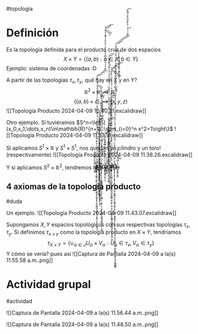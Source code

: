 #topologia 
# Definición

Es la topología definida para el producto cruz de dos espacios
$$X\times Y=\{ (a,b):a\in X,b\in Y \}$$
Ejemplo: sistema de coordenadas :D


A partir de las topologías $\tau_x,\tau_y$, qué hay en X y en Y?
$$\mathbb{R}^2\times \mathbb{R}\implies \mathbb{R}^3$$
$$((a,b)\times c)\implies(x,y,z)$$
![[Topología Producto 2024-04-09 10.40.31.excalidraw]]



Otro ejemplo. Si tuviéramos $S^n=\left\{  (x_0,x_1,\dots,x_n)\in\mathbb{R}^{n+1} :\sum_{i=0}^n x^2=1\right\}$
![[Topología Producto 2024-04-09 11.33.16.excalidraw]]



Si aplicamos $S^1\times \mathbb{R}$ y $S^1\times S^1$, nos quedan un cilindro y un toro! (respectivamente)
![[Topología Producto 2024-04-09 11.38.26.excalidraw]]













Y si aplicamos $S^2\times \mathbb{R}^2$, tendremos R͔͖̿͋̆̊̋̄͆̈́̅̇̕ͅ҉̖̯̞ͩͪ͞͏̷̷̴̴̨̡̛̳͚̻͈̲̦̜̥͚͈̹̯͚̦͉͍͚̞͚͉̩̮͖̥̬̙̮̼̟̟̥̜̼̭̮̳͖̜̟̞̲̥̤̖͓̭͍̖͕̟͔̗̞͖͉͕̦̀̐̉̅̉̑͛̓̈ͪ̋ͯ̈̀̑̂̿ͫͨ̏́͊͛̈́ͫ̂ͫ̽̽̓ͥ̎͑̄ͪͤ̏̓̽ͮ́̈ͤ̌̀ͯͧͧ̂̈̐̍͂͛́ͮ̌̇͗̄̎̀̆̚͟͢͟͠͡͡͞͠ͅͅ͏̵̸̴̸̷̶̛͈̲͙̞̼͚̝̙̗͔̤͖͚̰͔̭̱̤͌ͬ̌̓ͨ͂ͪ̓̆͆ͧ̉̅͐̓ͫ̍͑̐̈̐̍̒͌̆̔̓̌ͧ̚͘͜͢͢͝͝͞͡ͅͅĘ҉̡̉͛͐́҉̴̷̸̧̢̧̧̛̺͙̠̹̭̟͈̹͙̬̥͎̼̼̗̥͈̰̯͇̘̩̘͈̱͕͈̖̜͑̉̋̓ͪͣ̐̍̍̔̈̒͛ͬͯ̆̓͋͊̉͛ͧ͂ͤ͆ͨ̊́͆̔̅ͯ̌̇ͨ͗̀̅͑̚̚͟͞͞͝҉̶̨̡͕͖͙͈͎̟̙ͣ̌̃̂͂͌́̌͒ͧ̈ͦ͊ͥ̒̐̀̉͜͟͜͠͡҉̴̵̸̡̧̢̧͔͎̻̺̼͕̞͖̰̣͓̣̤̝̼̳̙̱͇̜͕̤̞͉͗͌ͪͣͪͥ̽̋̋̂̉̅̊̽ͣ̌ͧ̈ͩ̊ͮ̃ͦ̾͌͛̇̈́͛̾̉́ͤ͘͘̚̕͜͜͞͠D̸̵̸̵̸̵̨̢̧̡̧̛̛̜̘̜͓̻̻͇̳͔͚̳͚̹͍͉͈͎͕̲̻͔̜̣͚̹̠̩̩̫̟̙̮̪̻̞̰̤̳̝͍̺͍̠͕̠͕͕̼͉͌͊̒́ͫ̈́̐͂͆̋ͤͭ̆̑̾̄ͩ̒̔̈ͧͨ̐̇̎ͣ̐̍ͨ̀ͥ̿̋̊̈́̀ͮͣ̔͊ͣ̈́ͭͧ͑͋ͤ͘͘͟͡͠͞͞ͅͅA̶̰̼̹̹̭ͥ̀̇̕͏̸̳̼͍̝̣͓̜̖̥̘̫̗̦͎̠ͪ̎ͩͦͦ̄ͫ̓ͮ̆̿ͤͧ͑ͫ̐̊́͝͡ͅ͏̧̥͕̗̔ͤ̊ͧ͗̄͐̔͊͏̵̶̶̸̸̸̨̢̨̡̻̯̮̩̘̰͉̠̠̮̱͉̳̦͇͔̥̠̥͕̳͍̣͓ͬͥ͂ͣͭ̿̃̈́̎͐͆̽͂̅ͥͮ̇ͮ́̽͂̏ͬ̈́ͣ͒̃ͫ̽̏ͪͫ̆̓̈͊ͩ̎͌̑̎̅̈́̕̕̚͝͡ͅ҉̸̮̬̠̻͂ͥ̾ͯ̈́͢͡Ç̵̵̷̷̶̛̫̫̤̩͈͓͕̥̝͚̮͌̿͆͒̽ͯͪ̏́̉̆̀̀ͯ̍͆̾ͧ̔̂̄͢͡͏̧̢̧̛͉̟̦̼͖̬͕͓̼͕̤̠̠̠̒͛̆ͮ͒̇̏̌ͦͤͬ͌͗͒̄̐̅̐̌̐̂̍̽̏̄́ͧ͘͘͟͡͠ͅ͏͎͙̰͆̐҉̷̴̸̷̷̵̨̨̨̡̛̛͉̱̜̟̜̤̜̩̼̞̦̥̗̞́͂̋ͩ̎̄̍͐̏̋́ͨ̾̓ͧ͒̽̓ͧ̈ͯ̅̐ͮ̍͊̊̑̎ͤ̅̓ͨ́͜͟͞͠͠ͅT̶̸̶̴̴̵̴̨̨̧̧̛̛̛̩̰͖̪̫̣͖͖͎̞̜͈̫̠̻̣̲͖͙̮̺̻̤̺͎͔͍̹̲̠̮̹͈͎͈͚͈̭̙̰̲͍̘̖̻̟̙̮̳͔̙̬͉̹̟̫͍̠͈̯͐̄ͫͫ͋̓́͌̌ͦͤ̒̽̾ͪͫ̆͊̽̽ͬ́́ͥͪ͗̎ͮ̓̋́̔̄̿̽͂ͫ̋́ͮ̑ͫ̌ͪͥ̀̓͂̿̎̆ͨ͐̇͑̈́̔ͫ̈̔ͪ̊̄̉̒ͤ̕̚̚̕͘͘̕͟͢͟͢͟͢͝͞͡͞͠͞͠͏̮ͅ҉͍͓͇ͥ̆͗̉ͬͤ͝E̸̶̡̢̨̢̧̢̧̧̡̢̧̛͓̻͙̞̦̫̹̪̫̤̼͇͕̟͍̝͎̳̗̥̺̱̩͓͎̞̮͚̜͈̟̻̼̠̗̹̙̪̱̜̝̭̜̩͉̩̖͎͙̹̠̥͚̯͎̫̦̦̪̙̬̳̜̗̖̰̥̤̫̘̞̺̲̺̲͇̹̐ͣ̎ͭ͌́͐̒̏̉̏ͣ̀̃̀ͧͥͫ͂ͮͣ̓̀̈̉̎̎͗́̉̾ͦ̔͛ͣ͐̓́ͦͤ͒ͯ͂̆̓̈͗̂ͮ̈́ͧͯ̊́ͭ̒̅͌ͨ̉̆̎̆̾̏͆͋͂̾͋̊̍̀̀ͬ́̇̐̑ͥ̃ͧ̾̑͛͘̕̚͘͘͘̕̕̕͜͢͝͝͝͞͞͠͝͠ͅͅͅͅ͏̶̷̵͍̻̯͉͍̥͉̭̙͇̖̗̫͍̲̩̘̭͌̈ͬ̒ͪͥ̈̾̃̋̉͆͒̽̈́͂̅̏͘͘͢͡D̷̶̴̡̢͇̫͙̰̰̓͛̿́ͣͪ̓̋̐͋̀̕͟͜











## 4 axiomas de la topología producto

#duda 


Un ejemplo.
![[Topología Producto 2024-04-09 11.43.07.excalidraw]]


Supongamos $X,Y$ espacios topológicos con sus respectivas topologías $\tau_x,\tau_y$.
Si definimos $\tau_{x\times y}$ como la topología producto en $X\times Y$, tendríamos $$\tau_{X\times Y}=\{ \cup_{a\in J}U_\alpha \times V_\alpha:U_\alpha \in \tau_x,V_\alpha \in \tau_y \}$$
Y cómo se vería? pues así 
![[Captura de Pantalla 2024-04-09 a la(s) 11.55.58 a.m..png]]

# Actividad grupal 
#actividad

![[Captura de Pantalla 2024-04-09 a la(s) 11.56.44 a.m..png]]



![[Captura de Pantalla 2024-04-09 a la(s) 11.48.50 a.m..png]]
